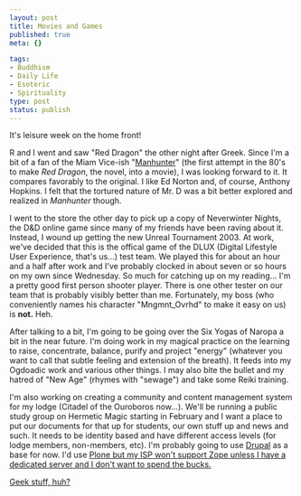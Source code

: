 ```yaml
--- 
layout: post
title: Movies and Games
published: true
meta: {}

tags: 
- Buddhism
- Daily Life
- Esoteric
- Spirituality
type: post
status: publish
---
```

It's leisure week on the home front!

R and I went and saw "Red Dragon" the other night after Greek. Since I'm a bit of a fan of the Miam Vice-ish "<a href="http://us.imdb.com/Title?0091474">Manhunter</a>" (the first attempt in the 80's to make <em>Red Dragon</em>, the novel, into a movie), I was looking forward to it. It compares favorably to the original. I like Ed Norton and, of course, Anthony Hopkins. I felt that the tortured nature of Mr. D was a bit better explored and realized in <em>Manhunter</em> though.

I went to the store the other day to pick up a copy of Neverwinter Nights, the D&D online game since many of my friends have been raving about it. Instead, I wound up getting the new Unreal Tournament 2003. At work, we've decided that this is the offical game of the DLUX (Digital Lifestyle User Experience, that's us...) test team. We played this for about an hour and a half after work and I've probably clocked in about seven or so hours on my own since Wednesday. So much for catching up on my reading... I'm a pretty good first person shooter player. There is one other tester on our team that is probably visibly better than me. Fortunately, my boss (who conveniently names his character "Mngmnt_Ovrhd" to make it easy on us) is <strong>not.</strong> Heh.

After talking to  a bit, I'm going to be going over the Six Yogas of Naropa a bit in the near future. I'm doing work in my magical practice on the learning to raise, concentrate, balance, purify and project "energy" (whatever you want to call that subtle feeling and extension of the breath). It feeds into my Ogdoadic work and various other things. I may also bite the bullet and my hatred of "New Age" (rhymes with "sewage") and take some Reiki training.

I'm also working on creating a community and content management system for my lodge (Citadel of the Ouroboros now...). We'll be running a public study group on Hermetic Magic starting in February and I want a place to put our documents for that up for students, our own stuff up and news and such. It needs to be identity based and have different access levels (for lodge members, non-members, etc). I'm probably going to use <a href="http://www.drupal.org">Drupal</a> as a base for now. I'd use <a href="http://www.plone.org">Plone but my ISP won't support Zope unless I have a dedicated server and I don't want to spend the bucks.</a>

<a href="http://www.plone.org">Geek stuff, huh? </a>
